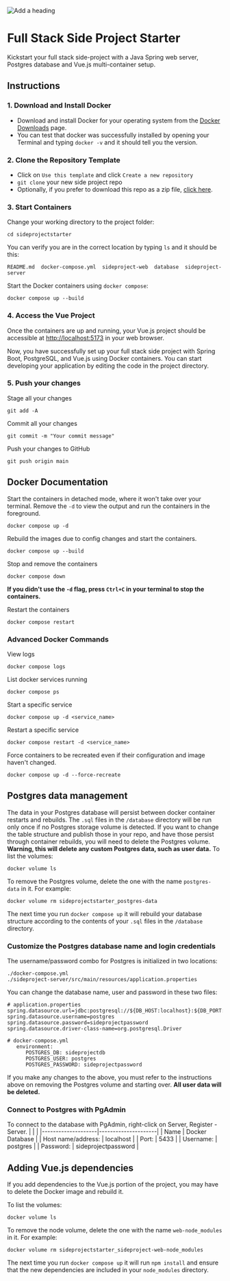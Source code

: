 
![Add a heading](https://github.com/sxflynn/sideprojectstarter/assets/2034081/da0d5583-cbe4-46f6-a274-79ae250b63d3)

# Full Stack Side Project Starter

Kickstart your full stack side-project with a Java Spring web server, Postgres database and Vue.js multi-container setup.

## Instructions

### 1. Download and Install Docker

- Download and install Docker for your operating system from the [Docker Downloads](https://www.docker.com/get-started/) page.
- You can test that docker was successfully installed by opening your Terminal and typing `docker -v` and it should tell you the version.

### 2. Clone the Repository Template

- Click on `Use this template` and click `Create a new repository`
- `git clone` your new side project repo
- Optionally, if you prefer to download this repo as a zip file, [click here](https://github.com/sxflynn/sideprojectstarter/archive/refs/heads/main.zip).

### 3. Start Containers

Change your working directory to the project folder:
  
  ```
  cd sideprojectstarter
  ```
You can verify you are in the correct location by typing `ls` and it should be this:
   ```
  README.md  docker-compose.yml  sideproject-web  database  sideproject-server
  ```
Start the Docker containers using `docker compose`:
  ```
  docker compose up --build
  ```

### 4. Access the Vue Project

Once the containers are up and running, your Vue.js project should be accessible at [http://localhost:5173](http://localhost:5173) in your web browser.

Now, you have successfully set up your full stack side project with Spring Boot, PostgreSQL, and Vue.js using Docker containers. You can start developing your application by editing the code in the project directory.

### 5. Push your changes
Stage all your changes
```
git add -A
```
Commit all your changes
```
git commit -m "Your commit message"
```
Push your changes to GitHub
```
git push origin main
```

## Docker Documentation

Start the containers in detached mode, where it won't take over your terminal. Remove the `-d` to view the output and run the containers in the foreground.
```
docker compose up -d
```

Rebuild the images due to config changes and start the containers.
```
docker compose up --build
```
Stop and remove the containers
```
docker compose down
```
**If you didn't use the `-d` flag, press `Ctrl+C` in your terminal to stop the containers.**

Restart the containers
```
docker compose restart
```

### Advanced Docker Commands

View logs
```
docker compose logs
```
List docker services running
```
docker compose ps
```
Start a specific service
```
docker compose up -d <service_name>
```
Restart a specific service
```
docker compose restart -d <service_name>
```
Force containers to be recreated even if their configuration and image haven't changed.
```
docker compose up -d --force-recreate
```

## Postgres data management
The data in your Postgres database will persist between docker container restarts and rebuilds. The `.sql` files in the `/database` directory will be run only once if no Postgres storage volume is detected. If you want to change the table structure and publish those in your repo, and have those persist through container rebuilds, you will need to delete the Postgres volume. **Warning, this will delete any custom Postgres data, such as user data.**
To list the volumes:
```
docker volume ls
```
To remove the Postgres volume, delete the one with the name `postgres-data` in it. For example:
```
docker volume rm sideprojectstarter_postgres-data
```
The next time you run `docker compose up` it will rebuild your database structure according to the contents of your `.sql` files in the `/database` directory.

### Customize the Postgres database name and login credentials
The username/password combo for Postgres is initialized in two locations: 
```
./docker-compose.yml
./sideproject-server/src/main/resources/application.properties
```
You can change the database name, user and password in these two files:
```
# application.properties
spring.datasource.url=jdbc:postgresql://${DB_HOST:localhost}:${DB_PORT:5433}/sideprojectdb
spring.datasource.username=postgres
spring.datasource.password=sideprojectpassword
spring.datasource.driver-class-name=org.postgresql.Driver
```
```
# docker-compose.yml
   environment:
      POSTGRES_DB: sideprojectdb
      POSTGRES_USER: postgres
      POSTGRES_PASSWORD: sideprojectpassword
```
If you make any changes to the above, you must refer to the instructions above on removing the Postgres volume and starting over. **All user data will be deleted.**

### Connect to Postgres with PgAdmin
To connect to the database with PgAdmin, right-click on Server, Register - Server.
|                    |                     |
|--------------------|---------------------|
| Name | Docker Database           |
| Host name/address: | localhost           |
| Port:              | 5433                |
| Username:          | postgres            |
| Password:          | sideprojectpassword |

## Adding Vue.js dependencies
If you add dependencies to the Vue.js portion of the project, you may have to delete the Docker image and rebuild it.

To list the volumes:
```
docker volume ls
```
To remove the node volume, delete the one with the name `web-node_modules` in it. For example:
```
docker volume rm sideprojectstarter_sideproject-web-node_modules
```
The next time you run `docker compose up` it will run `npm install` and ensure that the new dependencies are included in your `node_modules` directory.
